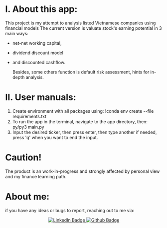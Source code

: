 # I. About this app:

This project is my attempt to analysis listed Vietnamese companies using financial models
The current version is valuate stock's earning potential in 3 main ways:

- net-net working capital,
- dividend discount model
- and discounted cashflow.

  Besides, some others function is default risk assessment, hints for in-depth analysis.

# II. User manuals:

1. Create environment with all packages using:
   !conda env create --file requirements.txt
2. To run the app in the terminal, navigate to the app directory, then:
   py/py3 main.py
3. Input the desired ticker, then press enter, then type another if needed, press 'q' when you want to end the input.

# Caution!

The product is an work-in-progress and strongly affected by personal view and my finance learning path.

# About me:

if you have any ideas or bugs to report, reaching out to me via:

<div id="badges" align="center">
  <a href="https://www.linkedin.com/in/dang-khoa-vo">
    <img src="https://img.shields.io/badge/LinkedIn-blue?style=for-the-badge&logo=linkedin&logoColor=white" alt="LinkedIn Badge"/>
  </a>
  </a>
    <a href="https://github.com/khoavo-dan/">
    <img src="https://img.shields.io/badge/GitHub-100000?style=for-the-badge&logo=github&logoColor=white" alt="Github Badge"/>
  </a>
</div>
